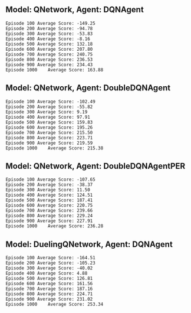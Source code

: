 
## Model: QNetwork, Agent: DQNAgent
	Episode 100	Average Score: -149.25
	Episode 200	Average Score: -94.78
	Episode 300	Average Score: -53.83
	Episode 400	Average Score: -8.16
	Episode 500	Average Score: 132.18
	Episode 600	Average Score: 207.80
	Episode 700	Average Score: 240.75
	Episode 800	Average Score: 236.53
	Episode 900	Average Score: 234.43
	Episode 1000	Average Score: 163.88


## Model: QNetwork, Agent: DoubleDQNAgent
	Episode 100	Average Score: -102.49
	Episode 200	Average Score: -55.82
	Episode 300	Average Score: 9.19
	Episode 400	Average Score: 97.91
	Episode 500	Average Score: 159.83
	Episode 600	Average Score: 195.26
	Episode 700	Average Score: 215.50
	Episode 800	Average Score: 223.71
	Episode 900	Average Score: 219.59
	Episode 1000	Average Score: 215.38


## Model: QNetwork, Agent: DoubleDQNAgentPER
	Episode 100	Average Score: -107.65
	Episode 200	Average Score: -38.37
	Episode 300	Average Score: 11.50
	Episode 400	Average Score: 124.51
	Episode 500	Average Score: 187.41
	Episode 600	Average Score: 220.75
	Episode 700	Average Score: 239.66
	Episode 800	Average Score: 229.24
	Episode 900	Average Score: 227.91
	Episode 1000	Average Score: 236.28

## Model: DuelingQNetwork, Agent: DQNAgent
	Episode 100	Average Score: -164.51
	Episode 200	Average Score: -105.23
	Episode 300	Average Score: -40.02
	Episode 400	Average Score: 4.88
	Episode 500	Average Score: 126.81
	Episode 600	Average Score: 161.56
	Episode 700	Average Score: 187.16
	Episode 800	Average Score: 224.71
	Episode 900	Average Score: 231.02
	Episode 1000	Average Score: 253.34
